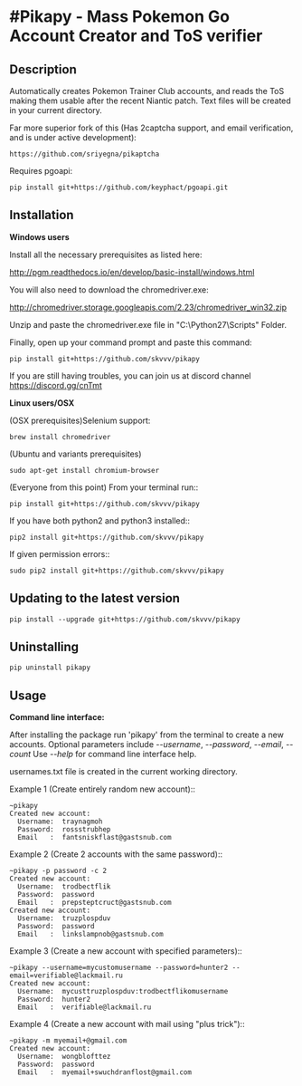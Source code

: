 #Pikapy - Mass Pokemon Go Account Creator and ToS verifier
==============================================================


Description
-----------
Automatically creates Pokemon Trainer Club accounts, and reads the ToS making them usable after the recent Niantic patch.
Text files will be created in your current directory.

Far more superior fork of this (Has 2captcha support, and email verification, and is under active development):         

    https://github.com/sriyegna/pikaptcha

Requires pgoapi:
    
    pip install git+https://github.com/keyphact/pgoapi.git


Installation
------------
**Windows users**

Install all the necessary prerequisites as listed here:

http://pgm.readthedocs.io/en/develop/basic-install/windows.html

You will also need to download the chromedriver.exe:

http://chromedriver.storage.googleapis.com/2.23/chromedriver_win32.zip

Unzip and paste the chromedriver.exe file in "C:\Python27\Scripts" Folder.

Finally, open up your command prompt and paste this command:

    pip install git+https://github.com/skvvv/pikapy

If you are still having troubles, you can join us at discord channel https://discord.gg/cnTmt

**Linux users/OSX**

(OSX prerequisites)Selenium support:

    brew install chromedriver
(Ubuntu and variants prerequisites)

    sudo apt-get install chromium-browser


(Everyone from this point)
From your terminal run::

    pip install git+https://github.com/skvvv/pikapy

If you have both python2 and python3 installed::

    pip2 install git+https://github.com/skvvv/pikapy

If given permission errors::

    sudo pip2 install git+https://github.com/skvvv/pikapy

Updating to the latest version
------------------------------

    pip install --upgrade git+https://github.com/skvvv/pikapy

Uninstalling
------------

    pip uninstall pikapy

Usage
-----
**Command line interface:**

After installing the package run 'pikapy' from the terminal to create a new accounts.
Optional parameters include *--username*, *--password*, *--email*, *--count*
Use *--help* for command line interface help.

usernames.txt file is created in the current working directory.

Example 1 (Create entirely random new account)::

    ~pikapy
    Created new account:
      Username:  traynagmoh
      Password:  rossstrubhep
      Email   :  fantsniskflast@gastsnub.com
      
Example 2 (Create 2 accounts with the same password)::

    ~pikapy -p password -c 2
    Created new account:
      Username:  trodbectflik
      Password:  password
      Email   :  prepsteptcruct@gastsnub.com
    Created new account:
      Username:  truzplospduv
      Password:  password
      Email   :  linkslampnob@gastsnub.com
      
Example 3 (Create a new account with specified parameters)::

    ~pikapy --username=mycustomusername --password=hunter2 --email=verifiable@lackmail.ru
    Created new account:
      Username:  mycusttruzplospduv:trodbectflikomusername
      Password:  hunter2
      Email   :  verifiable@lackmail.ru

Example 4 (Create a new account with mail using "plus trick")::

    ~pikapy -m myemail+@gmail.com
    Created new account:
      Username:  wongblofttez
      Password:  password
      Email   :  myemail+swuchdranflost@gmail.com
